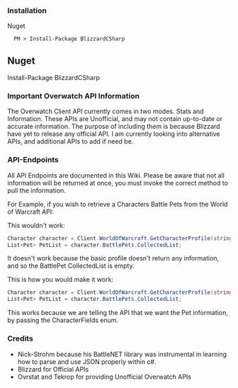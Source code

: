 ### Installation

Nuget
```
  PM > Install-Package BlizzardCSharp
```  

## Nuget

Install-Package BlizzardCSharp

### Important Overwatch API Information

The Overwatch Client API currently comes in two modes. Stats and Information. These APIs are Unofficial, and may not contain up-to-date or accurate information. The purpose of including them is because Blizzard have yet to release any official API. I am currently looking into alternative APIs, and additional APIs to add if need be. 

### API-Endpoints

All API Endpoints are documented in this Wiki. Please be aware that not all information will be returned at once, you must invoke the correct method to pull the information. 

For Example, if you wish to retrieve a Characters Battle Pets from the World of Warcraft API:

This wouldn't work:
```c#
Character character = Client.WorldOfWarcraft.GetCharacterProfile(string realm, string character);
List<Pet> PetList = character.BattlePets.CollectedList;
```

It doesn't work because the basic profile doesn't return any information, and so the BattlePet CollectedList is empty. 

This is how you would make it work:
```c#
Character character = Client.WorldOfWarcraft.GetCharacterProfile(string realm, string character, CharacterFields.pets);
List<Pet> PetList = character.BattlePets.CollectedList;
```

This works because we are telling the API that we want the Pet information, by passing the CharacterFields enum.


### Credits

-  Nick-Strohm because his BattleNET library was instrumental in learning how to parse and use JSON properly within c#. 
- Blizzard for Official APIs
- Ovrstat and Tekrop for providing Unofficial Overwatch APIs
